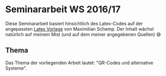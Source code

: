 # Seminararbeit WS 2016/17
 
Diese Seminararbeit basiert hinsichtlich des Latex-Codes auf der angepassten [Latex Vorlage](https://github.com/beac0n/Latex_Vorlage) von Maximilian Schemp. 
Der Inhalt wächst natürlich auf meinem Mist (und auf dem meiner angegebenen Quellen) :smile:
 
 ## Thema
 
 Das Thema der vorliegenden Arbeit lautet: "QR-Codes und alternative Systeme".
